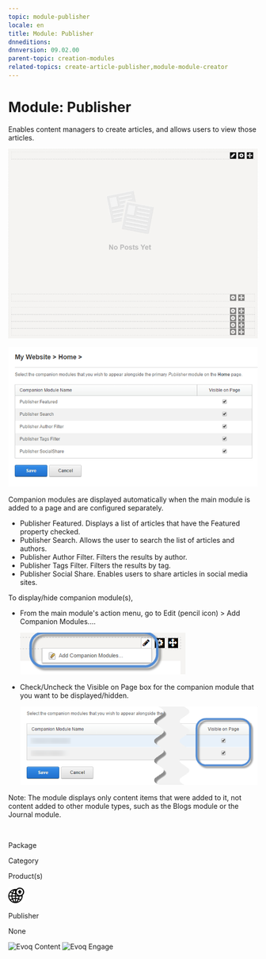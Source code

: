 ```yaml
---
topic: module-publisher
locale: en
title: Module: Publisher
dnneditions: 
dnnversion: 09.02.00
parent-topic: creation-modules
related-topics: create-article-publisher,module-module-creator
---
```


# Module: Publisher

Enables content managers to create articles, and allows users to view those articles.

  

![Publisher module](img/scr-module-Publisher.png)

  
  

![Companion modules for the Publisher module](img/scr-module-Publisher-companions.png)

  

Companion modules are displayed automatically when the main module is added to a page and are configured separately.

*   Publisher Featured. Displays a list of articles that have the Featured property checked.
*   Publisher Search. Allows the user to search the list of articles and authors.
*   Publisher Author Filter. Filters the results by author.
*   Publisher Tags Filter. Filters the results by tag.
*   Publisher Social Share. Enables users to share articles in social media sites.

To display/hide companion module(s),

*   From the main module's action menu, go to Edit (pencil icon) \> Add Companion Modules....  
    
    ![Edit (pencil icon) action menu > Add Companion Modules...](img/scr-actionmenu-edit-addcompanionmodules.png)
    
      
    
*   Check/Uncheck the Visible on Page box for the companion module that you want to be displayed/hidden.  
    
    ![](img/scr-companions-VisibleOnPage.png)
    
      
    

Note: The module displays only content items that were added to it, not content added to other module types, such as the Blogs module or the Journal module.

 

Package

Category

Product(s)

 ![icon](img/ico-module-publisher.png) 

Publisher

None

 ![Evoq Content](img/ico-evoq-content.png) ![Evoq Engage](img/ico-evoq-engage.png)